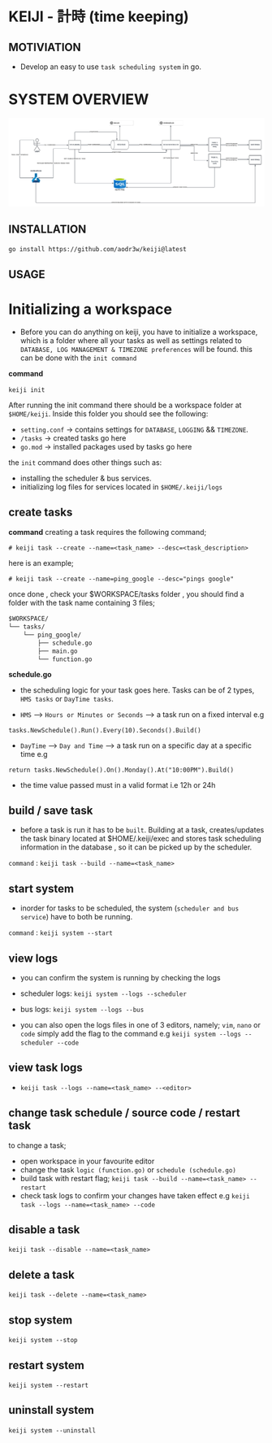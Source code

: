# KEIJI - 計時 (time keeping)

## MOTIVIATION

- Develop an easy to use `task scheduling system` in go.


# SYSTEM OVERVIEW
![Keiji Scheduling System Overview](images/KEIJI-SCHEDULING-SYSTEM-OVERVIEW.png)


## INSTALLATION

`go install https://github.com/aodr3w/keiji@latest`

## USAGE

# Initializing a workspace
 - Before you can do anything on keiji, you have to initialize a workspace, which is a folder where all your tasks as well as settings related to `DATABASE, LOG MANAGEMENT & TIMEZONE preferences` will be found. this can be done with the `init command`

**command**

`keiji init`

After running the init command there should be a workspace folder at `$HOME/keiji`. Inside this folder you should see the following:
- `setting.conf` -> contains settings for `DATABASE`, `LOGGING` && `TIMEZONE`.
- `/tasks` -> created tasks go here
- `go.mod` -> installed packages used by tasks go here

the `init` command does other things such as:
- installing the scheduler & bus services.
- initializing log files for services located in `$HOME/.keiji/logs`


## create tasks

**command**
creating a task requires the following command;

```
# keiji task --create --name=<task_name> --desc=<task_description>
```

here is an example;

```
# keiji task --create --name=ping_google --desc="pings google"
```

once done , check your $WORKSPACE/tasks folder , you should find a folder with the
task name containing 3 files;

```
$WORKSPACE/
└── tasks/
    └── ping_google/
        ├── schedule.go
        ├── main.go
        └── function.go
```
**schedule.go**
 - the scheduling logic for your task goes here. Tasks can be of 2 types, `HMS tasks` or `DayTime tasks`. 

 - `HMS` --> `Hours or Minutes or Seconds` --> a task run on a fixed interval e.g

 ```
 tasks.NewSchedule().Run().Every(10).Seconds().Build()

 ```
 
 - `DayTime` --> `Day and Time` --> a task run on a specific day at a specific time e.g

 ```
 return tasks.NewSchedule().On().Monday().At("10:00PM").Build()

 ```
 - the time value passed must in a valid format i.e 12h or 24h
 
 ## build / save task
 - before a task is run it has to be `built`. Building at a task, creates/updates the task binary located at $HOME/.keiji/exec
 and stores task scheduling information in the database , so it can be picked up by the scheduler.

`command` : `keiji task --build --name=<task_name>`

## start system
- inorder for tasks to be scheduled, the system (`scheduler and bus service`) have to both be running.

`command` : `keiji system --start`


## view logs
- you can confirm the system is running by checking the logs

- scheduler logs: `keiji system --logs --scheduler`
- bus logs: `keiji system --logs --bus`
- you can also open the logs files in one of 3 editors, namely; `vim`, `nano` or `code` simply add the flag to
the command e.g `keiji system --logs --scheduler --code`

## view task logs
- `keiji task --logs --name=<task_name> --<editor>`

## change task schedule / source code / restart task
to change a task;
- open workspace in your favourite editor
- change the task `logic (function.go)` or `schedule (schedule.go)`
- build task with restart flag; `keiji task --build --name=<task_name> --restart`
- check task logs to confirm your changes have taken effect e.g `keiji task --logs --name=<task_name> --code`


## disable a task
`keiji task --disable --name=<task_name>`

## delete a task
`keiji task --delete --name=<task_name>`

## stop system
`keiji system --stop`


## restart system
`keiji system --restart`


## uninstall system
`keiji system --uninstall`


